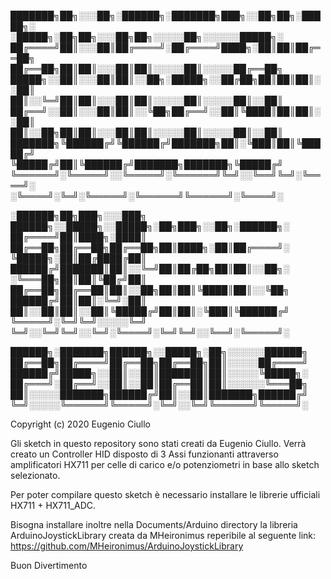 
███████╗██╗░░░██╗░██████╗░███████╗███╗░░██╗██╗░█████╗░  ░█████╗░██╗██╗░░░██╗██╗░░░░░██╗░░░░░░█████╗░
██╔════╝██║░░░██║██╔════╝░██╔════╝████╗░██║██║██╔══██╗  ██╔══██╗██║██║░░░██║██║░░░░░██║░░░░░██╔══██╗
█████╗░░██║░░░██║██║░░██╗░█████╗░░██╔██╗██║██║██║░░██║  ██║░░╚═╝██║██║░░░██║██║░░░░░██║░░░░░██║░░██║
██╔══╝░░██║░░░██║██║░░╚██╗██╔══╝░░██║╚████║██║██║░░██║  ██║░░██╗██║██║░░░██║██║░░░░░██║░░░░░██║░░██║
███████╗╚██████╔╝╚██████╔╝███████╗██║░╚███║██║╚█████╔╝  ╚█████╔╝██║╚██████╔╝███████╗███████╗╚█████╔╝
╚══════╝░╚═════╝░░╚═════╝░╚══════╝╚═╝░░╚══╝╚═╝░╚════╝░  ░╚════╝░╚═╝░╚═════╝░╚══════╝╚══════╝░╚════╝░



░██████╗██╗███╗░░░███╗  ██████╗░░█████╗░░█████╗░██╗███╗░░██╗░██████╗░
██╔════╝██║████╗░████║  ██╔══██╗██╔══██╗██╔══██╗██║████╗░██║██╔════╝░
╚█████╗░██║██╔████╔██║  ██████╔╝███████║██║░░╚═╝██║██╔██╗██║██║░░██╗░
░╚═══██╗██║██║╚██╔╝██║  ██╔══██╗██╔══██║██║░░██╗██║██║╚████║██║░░╚██╗
██████╔╝██║██║░╚═╝░██║  ██║░░██║██║░░██║╚█████╔╝██║██║░╚███║╚██████╔╝
╚═════╝░╚═╝╚═╝░░░░░╚═╝  ╚═╝░░╚═╝╚═╝░░╚═╝░╚════╝░╚═╝╚═╝░░╚══╝░╚═════╝░

██████╗░███████╗██████╗░░█████╗░██╗░░░░░░██████╗
██╔══██╗██╔════╝██╔══██╗██╔══██╗██║░░░░░██╔════╝
██████╔╝█████╗░░██║░░██║███████║██║░░░░░╚█████╗░
██╔═══╝░██╔══╝░░██║░░██║██╔══██║██║░░░░░░╚═══██╗
██║░░░░░███████╗██████╔╝██║░░██║███████╗██████╔╝
╚═╝░░░░░╚══════╝╚═════╝░╚═╝░░╚═╝╚══════╝╚═════╝░



Copyright (c) 2020 Eugenio Ciullo


Gli sketch in questo repository sono stati creati da Eugenio Ciullo.
Verrà creato un Controller HID disposto di 3 Assi funzionanti attraverso amplificatori HX711 per celle di carico e/o potenziometri in base allo sketch selezionato.

Per poter compilare questo sketch è necessario installare le librerie ufficiali HX711 + HX711_ADC.

Bisogna installare inoltre nella Documents/Arduino directory la libreria ArduinoJoystickLibrary creata da MHeironimus reperibile al seguente link:
https://github.com/MHeironimus/ArduinoJoystickLibrary

Buon Divertimento
